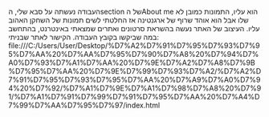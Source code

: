 העבודה נעשתה על סבא שלי, הsection של הAbout me הוא עליו, התמונות כמובן לא שלו אבל הוא אוהד שרוף של ארגנטינה אז החלטתי לשים תמונות של השחקן האהוב עליו.
העיצוב של האתר נעשה בהשראת סרטונים ואתרים שמצאתי באינטרנט, בהתחשב במה שביקשו בקובץ העבודה.
הקישור לאתר שבניתי:
file:///C:/Users/User/Desktop/%D7%A2%D7%91%D7%95%D7%93%D7%95%D7%AA%20%D7%AA%D7%95%D7%90%D7%A8%20%D7%94%D7%A0%D7%93%D7%A1%D7%AA%20%D7%9E%D7%A2%D7%A8%D7%9B%D7%95%D7%AA%20%D7%9E%D7%99%D7%93%D7%A2/%D7%A2%D7%91%D7%95%D7%93%D7%95%D7%AA%20%D7%A9%D7%A0%D7%94%20%D7%92/%D7%A1%D7%9E%D7%A1%D7%98%D7%A8%20%D7%91/%D7%A1%D7%91%D7%99%D7%91%D7%95%D7%AA%20%D7%A4%D7%99%D7%AA%D7%95%D7%97/index.html
